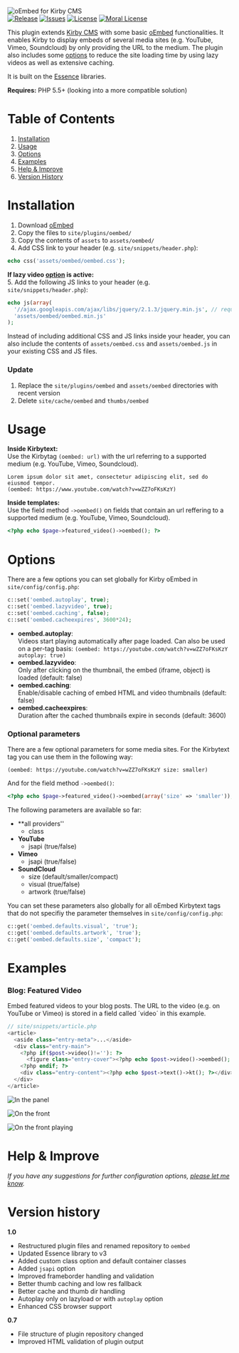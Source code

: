 ![oEmbed for Kirby CMS](http://distantnative.com/remote/github/kirby-oembed-github.png)  
[![Release](https://img.shields.io/github/release/distantnative/oembed.svg)](https://github.com/distantnative/oembed/releases) [![Issues](https://img.shields.io/github/issues/distantnative/oembed.svg)](https://github.com/distantnative/oembed/issues) [![License](https://img.shields.io/badge/license-GPLv3-blue.svg)](https://raw.githubusercontent.com/distantnative/oembed/master/LICENSE)
[![Moral License](https://img.shields.io/badge/buy-moral_license-8dae28.svg)](https://gumroad.com/l/kirby-oembed)

This plugin extends [Kirby CMS](http://getkirby.com) with some basic [oEmbed](http://oembed.com) functionalities. It enables Kirby to display embeds of several media sites (e.g. YouTube, Vimeo, Soundcloud) by only providing the URL to the medium. The plugin also includes some [options](#Options) to reduce the site loading time by using lazy videos as well as extensive caching.

It is built on the [Essence](https://github.com/essence) libraries.

**Requires:** PHP 5.5+ (looking into a more compatible solution)


# Table of Contents
1. [Installation](#Installation)
2. [Usage](#Usage)
3. [Options](#Options)
4. [Examples](#Usage)
5. [Help & Improve](#Help)
6. [Version History](#VersionHistory)


# Installation <a id="Installation"></a>
1. Download [oEmbed](https://github.com/distantnative/oembed/zipball/master/)
2. Copy the files to `site/plugins/oembed/` 
3. Copy the contents of `assets` to `assets/oembed/`
4. Add CSS link to your header (e.g. `site/snippets/header.php`):
```php
echo css('assets/oembed/oembed.css');
```

**If lazy video [option](#Options) is active:**    
5. Add the following JS links to your header (e.g. `site/snippets/header.php`):
```php
echo js(array(
  '//ajax.googleapis.com/ajax/libs/jquery/2.1.3/jquery.min.js', // requires jQuery
  'assets/oembed/oembed.min.js'
);
```

Instead of including additional CSS and JS links inside your header, you can also include the contents of `assets/oembed.css` and `assets/oembed.js` in your existing CSS and JS files.

### Update
1. Replace the `site/plugins/oembed` and  `assets/oembed` directories with recent version
2. Delete `site/cache/oembed` and `thumbs/oembed`


# Usage <a id="Usage"></a>
**Inside Kirbytext:**  
Use the Kirbytag `(oembed: url)` with the url referring to a supported medium (e.g. YouTube, Vimeo, Soundcloud).
```
Lorem ipsum dolor sit amet, consectetur adipiscing elit, sed do eiusmod tempor.
(oembed: https://www.youtube.com/watch?v=wZZ7oFKsKzY)
```

**Inside templates:**  
Use the field method `->oembed()` on fields that contain an url reffering to a supported medium (e.g. YouTube, Vimeo, Soundcloud).
```php
<?php echo $page->featured_video()->oembed(); ?>
```


# Options <a id="Options"></a>
There are a few options you can set globally for Kirby oEmbed in `site/config/config.php`:
```php
c::set('oembed.autoplay', true);
c::set('oembed.lazyvideo', true);
c::set('oembed.caching', false);
c::set('oembed.cacheexpires', 3600*24);
```
- **oembed.autoplay**:  
Videos start playing automatically after page loaded. Can also be used on a per-tag basis: `(oembed: https://youtube.com/watch?v=wZZ7oFKsKzY autoplay: true)`
- **oembed.lazyvideo**:  
Only after clicking on the thumbnail, the embed (iframe, object) is loaded (default: false)
- **oembed.caching**:  
Enable/disable caching of embed HTML and video thumbnails (default: false)
- **oembed.cacheexpires**:  
Duration after the cached thumbnails expire in seconds (default: 3600)

### Optional parameters
There are a few optional parameters for some media sites. For the Kirbytext tag you can use them in the following way:
 
```
(oembed: https://youtube.com/watch?v=wZZ7oFKsKzY size: smaller)
```

And for the field method `->oembed()`:
```php
<?php echo $page->featured_video()->oembed(array('size' => 'smaller')); ?>
```

The following parameters are available so far:
- **all providers''
    - class
- **YouTube**
    - jsapi (true/false)
- **Vimeo**
    - jsapi (true/false)
- **SoundCloud**
    - size (default/smaller/compact)
    - visual (true/false)
    - artwork (true/false)

You can set these parameters also globally for all oEmbed Kirbytext tags that do not specifiy the parameter themselves in `site/config/config.php`:
```php
c::get('oembed.defaults.visual', 'true');
c::get('oembed.defaults.artwork', 'true');
c::get('oembed.defaults.size', 'compact');
```


# Examples <a id="Examples"></a>
### Blog: Featured Video
Embed featured videos to your blog posts. The URL to the video (e.g. on YouTube or Vimeo) is stored in a field called ´video´ in this example.
```php
// site/snippets/article.php
<article>
  <aside class="entry-meta">...</aside>
  <div class="entry-main">
    <?php if($post->video()!=''): ?>
      <figure class="entry-cover"><?php echo $post->video()->oembed(); ?></figure>
    <?php endif; ?>
    <div class="entry-content"><?php echo $post->text()->kt(); ?></div>
  </div>
</article>
```

![In the panel](http://distantnative.com/remote/github/kirby-oembed-github-example1.png)

![On the front](http://distantnative.com/remote/github/kirby-oembed-github-example2.png)

![On the front playing](http://distantnative.com/remote/github/kirby-oembed-github-example3.png)


# Help & Improve <a id="Help"></a>
*If you have any suggestions for further configuration options, [please let me know](https://github.com/distantnative/oembed/issues/new).*


# Version history <a id="VersionHistory"></a>
**1.0**
- Restructured plugin files and renamed repository to `oembed`
- Updated Essence library to v3
- Added custom class option and default container classes
- Added `jsapi` option
- Improved frameborder handling and validation
- Better thumb caching and low res fallback
- Better cache and thumb dir handling
- Autoplay only on lazyload or with `autoplay` option
- Enhanced CSS browser support

**0.7**
- File structure of plugin repository changed
- Improved HTML validation of plugin output

